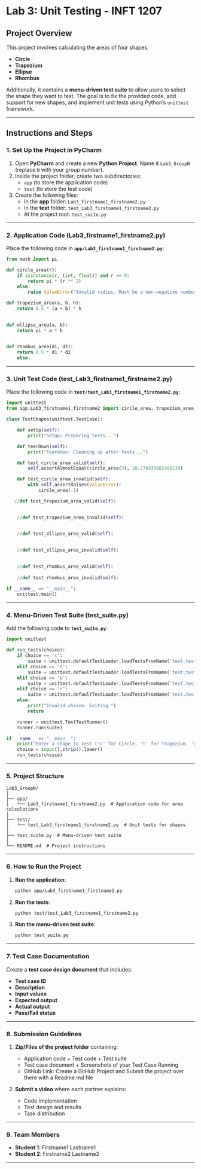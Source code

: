 # Lab 3: Unit Testing - INFT 1207

## Project Overview
This project involves calculating the areas of four shapes:
- **Circle**
- **Trapezium**
- **Ellipse**
- **Rhombus**

Additionally, it contains a **menu-driven test suite** to allow users to select the shape they want to test. The goal is to fix the provided code, add support for new shapes, and implement unit tests using Python’s `unittest` framework.

---

## Instructions and Steps

### 1. Set Up the Project in PyCharm
1. Open **PyCharm** and create a new **Python Project**. Name it `Lab3_GroupN` (replace `N` with your group number).
2. Inside the project folder, create two subdirectories:
   - `app` (to store the application code)
   - `test` (to store the test code)
3. Create the following files:
   - In the **app** folder: `Lab3_firstname1_firstname2.py`
   - In the **test** folder: `test_Lab3_firstname1_firstname2.py`
   - At the project root: `test_suite.py`

---

### 2. Application Code (Lab3_firstname1_firstname2.py)
Place the following code in **`app/Lab3_firstname1_firstname2.py`**:

```python
from math import pi

def circle_area(r):
    if isinstance(r, (int, float)) and r >= 0:
        return pi * (r ** 2)
    else:
        raise ValueError("Invalid radius. Must be a non-negative number.")

def trapezium_area(a, b, h):
    return 0.5 * (a + b) * h
    

def ellipse_area(a, b):
    return pi * a * b
  

def rhombus_area(d1, d2):
    return 0.5 * d1 * d2
    else:
```

---

### 3. Unit Test Code (test_Lab3_firstname1_firstname2.py)
Place the following code in **`test/test_Lab3_firstname1_firstname2.py`**:

```python
import unittest
from app.Lab3_firstname1_firstname2 import circle_area, trapezium_area, ellipse_area, rhombus_area

class TestShapes(unittest.TestCase):

    def setUp(self):
        print("Setup: Preparing tests...")

    def tearDown(self):
        print("Teardown: Cleaning up after tests...")

    def test_circle_area_valid(self):
        self.assertAlmostEqual(circle_area(3), 28.274333882308138)

    def test_circle_area_invalid(self):
        with self.assertRaises(ValueError):
            circle_area(-1)

   //def test_trapezium_area_valid(self):
        

    //def test_trapezium_area_invalid(self):
       

    //def test_ellipse_area_valid(self):
        

    //def test_ellipse_area_invalid(self):
      

    //def test_rhombus_area_valid(self):
     
    //def test_rhombus_area_invalid(self):
        
if __name__ == "__main__":
    unittest.main()
```

---

### 4. Menu-Driven Test Suite (test_suite.py)
Add the following code to **`test_suite.py`**:

```python
import unittest

def run_tests(choice):
    if choice == 'c':
        suite = unittest.defaultTestLoader.loadTestsFromName('test.test_Lab3_firstname1_firstname2.TestShapes.test_circle_area_valid')
    elif choice == 't':
        suite = unittest.defaultTestLoader.loadTestsFromName('test.test_Lab3_firstname1_firstname2.TestShapes.test_trapezium_area_valid')
    elif choice == 'e':
        suite = unittest.defaultTestLoader.loadTestsFromName('test.test_Lab3_firstname1_firstname2.TestShapes.test_ellipse_area_valid')
    elif choice == 'r':
        suite = unittest.defaultTestLoader.loadTestsFromName('test.test_Lab3_firstname1_firstname2.TestShapes.test_rhombus_area_valid')
    else:
        print("Invalid choice. Exiting.")
        return

    runner = unittest.TextTestRunner()
    runner.run(suite)

if __name__ == "__main__":
    print("Enter a shape to test ('c' for Circle, 't' for Trapezium, 'e' for Ellipse, 'r' for Rhombus):")
    choice = input().strip().lower()
    run_tests(choice)
```

---

### 5. Project Structure
```
Lab3_GroupN/
│
├── app/
│   └── Lab3_firstname1_firstname2.py  # Application code for area calculations
│
├── test/
│   └── test_Lab3_firstname1_firstname2.py  # Unit tests for shapes
│
├── test_suite.py  # Menu-driven test suite
│
└── README.md  # Project instructions
```

---

### 6. How to Run the Project


1. **Run the application**:
   ```bash
   python app/Lab3_firstname1_firstname2.py
   ```

2. **Run the tests**:
   ```bash
   python test/test_Lab3_firstname1_firstname2.py
   ```

3. **Run the menu-driven test suite**:
   ```bash
   python test_suite.py
   ```

---

### 7. Test Case Documentation
Create a **test case design document** that includes:
- **Test case ID**
- **Description**
- **Input values**
- **Expected output**
- **Actual output**
- **Pass/Fail status**

---

### 8. Submission Guidelines

1. **Zip/Files of the project folder** containing:
   - Application code + Test code + Test suite
   - Test case document + Screenshots of your Test Case Running
   - GitHub Link: Create a GitHub Project and Submit the project over there with a Readme.md file


2. **Submit a video** where each partner explains:
   - Code implementation
   - Test design and results
   - Task distribution

---

### 9. Team Members
- **Student 1**: Firstname1 Lastname1
- **Student 2**: Firstname2 Lastname2

---


